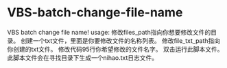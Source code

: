 # VBS-batch-change-file-name
VBS batch change file name!
usage:
修改files_path指向你想要修改文件的目录。
创建一个txt文件，里面是你要修改文件的名称列表。
修改file_txt_path指向你创建的txt文件。
修改代码95行你希望修改的文件名字。
双击运行此脚本文件。
此脚本文件会在寻找目录下生成一个nihao.txt日志文件。
